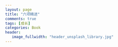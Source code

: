 ```yaml
---
layout: page
title: "六项精进"
comments: true
tags: [成长]
categories: Book 
header:
   image_fullwidth: "header_unsplash_library.jpg"
---
```

